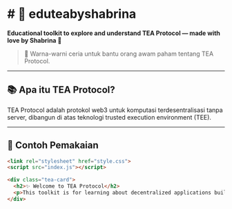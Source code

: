 # # 🍵 eduteabyshabrina

**Educational toolkit to explore and understand TEA Protocol — made with love by Shabrina 💖**

> 🎨 Warna-warni ceria untuk bantu orang awam paham tentang TEA Protocol.

---

## 📚 Apa itu TEA Protocol?

TEA Protocol adalah protokol web3 untuk komputasi terdesentralisasi tanpa server, dibangun di atas teknologi trusted execution environment (TEE).

---

## 🧪 Contoh Pemakaian

```html
<link rel="stylesheet" href="style.css">
<script src="index.js"></script>

<div class="tea-card">
  <h2>✨ Welcome to TEA Protocol</h2>
  <p>This toolkit is for learning about decentralized applications built with TEA Protocol.</p>
</div>
